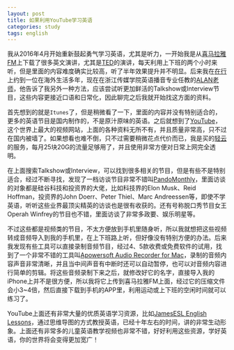 ```yaml
---
layout: post
title: 如果利用YouTube学习英语
categories: study
tags: english
---
```


我从2016年4月开始重新鼓起勇气学习英语，尤其是听力，一开始我是从[喜马拉雅FM](http://www.ximalaya.com/explore/)上下载了很多英文演讲，尤其是[TED](https://www.ted.com/)的演讲，每天利用上下班的两个小时来听，但是里面的内容难度确实比较高，听了半年效果提升并不明显。后来我在[在行](http://www.zaih.com/)上约到一位在海外生活多年，现在在浙江传媒学院英语播音专业任教的[ALAN老师](http://www.zaih.com/mentor/84821504/topic/29867081/)，他告诉了我另外一种方法，应该尝试听更加鲜活的Talkshow或Interview节目，这些内容更接近口语和日常化，因此聊完之后我就开始找这方面的资料。

首先想到的就是`Itunes`了，但是稍微看了一下，里面的内容并没有特别适合的，更多的英语节目是国内制作的，不是原汁原味的英语。之后就想到了[YouTube](https://www.youtube.com)，这个世界上最大的视频网站，上面的各种资料无所不有，并且质量非常高，只不过在国内被墙了。如果想看也难不倒，只不过需要稍微花点代价而已，我是买的[轻云](https://theqingyun.net/)的服务，每月25块20G的流量足够用了，并且使用非常方便对日常上网完全透明。

在上面搜索Talkshow或Interview，可以找到很多相关的节目，但是有些不是特别适合，经过不断寻找，发现了一档访谈节目非常不错叫[PandoMonthly](https://www.youtube.com/channel/UCgHogDu1ewdkkWZjfKIuKXQ)，里面访谈的对象都是硅谷科技和投资界的大佬，比如科技界的Elon Musk、Reid Hoffman，投资界的John Doerr、Peter Thiel、Marc Andreessen等，即使不学英语，听听这些业界最顶尖精英的访谈也是很有收获的。还有号称脱口秀节目女王Operah Winfrey的节目也不错，里面访谈了非常多政要、娱乐明星等。

不过这些都是视频类的节目，不太方便放到手机里随身听，所以我就想把这些视频转成音频导入到我的手机里，在上下班路上听，但好像没有特别方便的办法。后来我发现有些工具可以直接录制音频节目，经过4、5款收费或免费软件的试用，找到了一个非常不错的工具叫[Apowersoft Audio Recorder for Mac](https://www.apowersoft.com/mac-audio-recorder)，录制的音频内容声音非常清晰，并且当中间声音有中断时还可以自动暂停，也可以对音频内容进行简单的剪辑。将这些音频录制下来之后，就修改好它的名字，直接导入我的iPhone上并不是很方便，所以我将它上传到喜马拉雅FM上面，经过它的压缩文件会小3~4倍，然后直接下载到手机的APP里，利用运动或上下班的空闲时间就可以练习了。

YouTube上面还有非常大量的优质英语学习资源，比如[JamesESL English Lessons](https://www.youtube.com/user/JamesESL)，通过思维导图的方式教授英语，已经十年左右的时间，讲的非常生动形象。上面还有非常多的儿童英语教学视频也非常不错，好好利用这些资源，学好英语，你的世界将会变得更加宽广！

